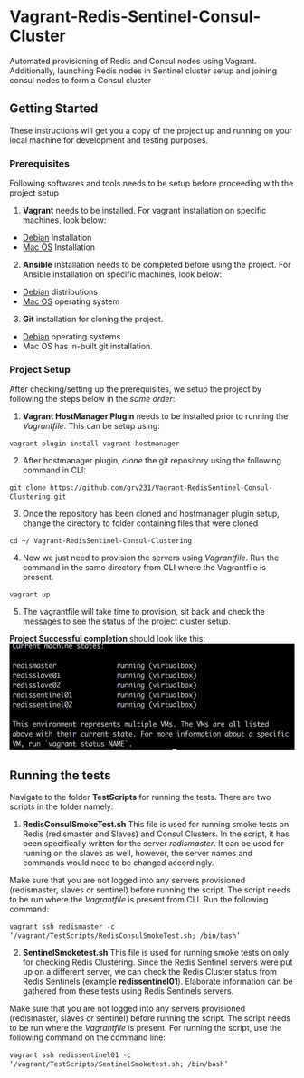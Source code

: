 # Vagrant-Redis-Sentinel-Consul-Cluster
Automated provisioning of Redis and Consul nodes using Vagrant. Additionally, launching Redis nodes in Sentinel cluster setup and joining consul nodes to form a Consul cluster

## Getting Started

These instructions will get you a copy of the project up and running on your local machine for development and testing purposes.

### Prerequisites

Following softwares and tools needs to be setup before proceeding with the project setup

1. **Vagrant** needs to be installed. For vagrant installation on specific machines, look below:
 - [Debian](http://www.codebind.com/linux-tutorials/install-vagrant-ubuntu-16-04/) Installation
 - [Mac OS](http://sourabhbajaj.com/mac-setup/Vagrant/README.html) Installation

2. **Ansible** installation needs to be completed before using the project. For Ansible installation on specific machines, look below:
 - [Debian](https://www.techrepublic.com/article/how-to-install-ansible-on-ubuntu/) distributions
 - [Mac OS](https://hvops.com/articles/ansible-mac-osx/) operating system
 
3. **Git** installation for cloning the project.
- [Debian](https://www.liquidweb.com/kb/install-git-ubuntu-16-04-lts/) operating systems
- Mac OS has in-built git installation. 

### Project Setup
After checking/setting up the prerequisites, we setup the project by following the steps below in the *same order*:

1. **Vagrant HostManager Plugin** needs to be installed prior to running the *Vagrantfile*. This can be setup using:
```
vagrant plugin install vagrant-hostmanager
```
2. After hostmanager plugin, *clone* the git repository using the following command in CLI:
```
git clone https://github.com/grv231/Vagrant-RedisSentinel-Consul-Clustering.git
```
3. Once the repository has been cloned and hostmanager plugin setup, change the directory to folder containing files that were cloned
```
cd ~/ Vagrant-RedisSentinel-Consul-Clustering
```
4. Now we just need to provision the servers using *Vagrantfile*. Run the command in the same directory from CLI where the Vagrantfile is present.
```
vagrant up
```
5. The vagrantfile will take time to provision, sit back and check the messages to see the status of the project cluster setup.

**Project Successful completion** should look like this:
![alt text](https://github.com/grv231/Vagrant-RedisSentinel-Consul-Clustering/blob/master/Images/SetupCompletion.png "ProjectSetupCompletion")

## Running the tests
Navigate to the folder **TestScripts** for running the tests. There are two scripts in the folder namely:

1. **RedisConsulSmokeTest.sh**
This file is used for running smoke tests on Redis (redismaster and Slaves) and Consul Clusters. In the script, it has been specifically written for the server *redismaster*. It can be used for running on the slaves as well, however, the server names and commands would need to be changed accordingly.

Make sure that you are not logged into any servers provisioned (redismaster, slaves or sentinel) before running the script. The script needs to be run where the *Vagrantfile* is present from CLI. Run the following command:
```
vagrant ssh redismaster -c ‘/vagrant/TestScripts/RedisConsulSmokeTest.sh; /bin/bash’
```

2. **SentinelSmoketest.sh**
This file is used for running smoke tests on only for checking Redis Clustering. Since the Redis Sentinel servers were put up on a different server, we can check the Redis Cluster status from Redis Sentinels (example **redissentinel01**). Elaborate information can be gathered from these tests using Redis Sentinels servers.

Make sure that you are not logged into any servers provisioned (redismaster, slaves or sentinel) before running the script. The script needs to be run where the *Vagrantfile* is present. For running the script, use the following command on the command line:
```
vagrant ssh redissentinel01 -c ‘/vagrant/TestScripts/SentinelSmoketest.sh; /bin/bash’
```


